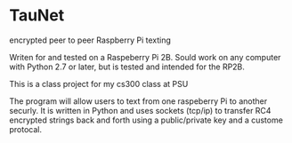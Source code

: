 # TauNet
encrypted peer to peer Raspberry Pi texting

Writen for and tested on a Raspeberry Pi 2B. Sould work on any computer 
with Python 2.7 or later, but is tested and intended for the RP2B. 

This is a class project for my cs300 class at PSU

The program will allow users to text from one raspeberry Pi to another
securly. It is written in Python and uses sockets (tcp/ip) to transfer
RC4 encrypted strings back and forth using a public/private key and a
custome protocal.  
